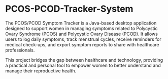 # PCOS-PCOD-Tracker-System

The PCOS/PCOD Symptom Tracker is a Java-based desktop application designed to support women in managing symptoms related to Polycystic Ovary Syndrome (PCOS) and Polycystic Ovary Disease (PCOD). It allows users to log daily symptoms, track menstrual cycles, receive reminders for medical check-ups, and export symptom reports to share with healthcare professionals.

This project bridges the gap between healthcare and technology, providing a practical and personal tool to empower women to better understand and manage their reproductive health.

